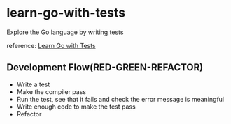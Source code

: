 # learn-go-with-tests
Explore the Go language by writing tests

reference: [Learn Go with Tests](https://quii.gitbook.io/learn-go-with-tests/)

## Development Flow(RED-GREEN-REFACTOR)

- Write a test
- Make the compiler pass
- Run the test, see that it fails and check the error message is meaningful
- Write enough code to make the test pass
- Refactor